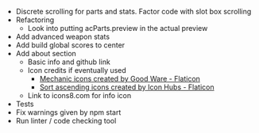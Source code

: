 * Discrete scrolling for parts and stats. Factor code with slot box scrolling
* Refactoring
	* Look into putting acParts.preview in the actual preview
* Add advanced weapon stats
* Add build global scores to center
* Add about section
	* Basic info and github link
	* Icon credits if eventually used
		* <a href="https://www.flaticon.com/free-icons/mechanic" title="mechanic icons">Mechanic 
		icons created by Good Ware - Flaticon</a>
		* <a href="https://www.flaticon.com/free-icons/sort-ascending" title="sort ascending icons">Sort ascending icons created by Icon Hubs - Flaticon</a>
	* Link to icons8.com for info icon
* Tests
* Fix warnings given by npm start
* Run linter / code checking tool